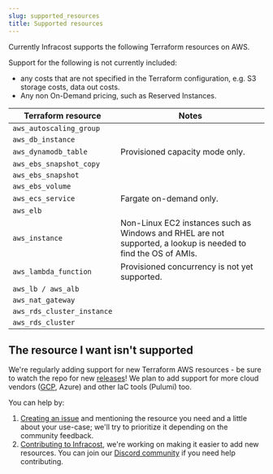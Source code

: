 ```yaml
---
slug: supported_resources
title: Supported resources
---
```


Currently Infracost supports the following Terraform resources on AWS.

Support for the following is not currently included:
  * any costs that are not specified in the Terraform configuration, e.g. S3 storage costs, data out costs.
  * Any non On-Demand pricing, such as Reserved Instances.

| Terraform resource         | Notes |
| ---                        | ---   |
| `aws_autoscaling_group`    | |
| `aws_db_instance`          | | 
| `aws_dynamodb_table`       | Provisioned capacity mode only. |
| `aws_ebs_snapshot_copy`    | |
| `aws_ebs_snapshot`         | |
| `aws_ebs_volume`           | |
| `aws_ecs_service`          | Fargate on-demand only. |
| `aws_elb`                  | |
| `aws_instance`             | Non-Linux EC2 instances such as Windows and RHEL are not supported, a lookup is needed to find the OS of AMIs. | 
| `aws_lambda_function`      | Provisioned concurrency is not yet supported. |
| `aws_lb / aws_alb`         | |
| `aws_nat_gateway`          | |
| `aws_rds_cluster_instance` | |
| `aws_rds_cluster`          | |

## The resource I want isn't supported

We're regularly adding support for new Terraform AWS resources - be sure to watch the repo for new [releases](https://github.com/infracost/infracost/releases)! We plan to add support for more cloud vendors ([GCP](https://github.com/infracost/infracost/issues/24), Azure) and other IaC tools (Pulumi) too.

You can help by:
1. [Creating an issue](https://github.com/infracost/infracost/issues/new) and mentioning the resource you need and a little about your use-case; we'll try to prioritize it depending on the community feedback.
2. [Contributing to Infracost](https://github.com/infracost/infracost#contributing), we're working on making it easier to add new resources. You can join our [Discord community](https://discord.gg/rXCTaH3) if you need help contributing.
